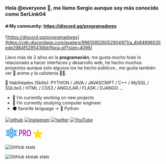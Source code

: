 ### Hola @everyone 👋, me llamo Sergio aunque soy más conocido como SerLink04
#### 🔥 My community: https://discord.gg/programadores
![https://discord.gg/programadores](https://cdn.discordapp.com/avatars/996109526052904971/a_4b84896035ede2984f5295436bb1faca.gif?size=4096)

Llevo más de 2 años en la **programación**, me gusta mucho todo lo relacionado a hacer interfaces y desarrollo web, he hecho muchos proyectos aunque solo algunos los he hecho públicos , me gusta también ver 🖤 anime y la calistenia 🏋️‍♂️.

🏹 Habilidades (Skills): PYTHON / JAVA / JAVASCRIPT / C++ / MySQL / SQLite3 / HTML / CSS3 / ANGULAR / FLASK / DJANGO ...

- 🔭 I’m currently working on new projects 
- 🌱 I’m currently studying computer engineer
- ⚫ favorite language -> 🐍 Python

[<img src='https://cdn.jsdelivr.net/npm/simple-icons@3.0.1/icons/github.svg' alt='github' height='40'>](https://github.com/SerLink04)  [<img src='https://cdn.jsdelivr.net/npm/simple-icons@3.0.1/icons/instagram.svg' alt='instagram' height='40'>](https://www.instagram.com/serlink04/)  [<img src='https://cdn.jsdelivr.net/npm/simple-icons@3.0.1/icons/twitter.svg' alt='twitter' height='40'>](https://twitter.com/Link04Ser)  [<img src='https://cdn.jsdelivr.net/npm/simple-icons@3.0.1/icons/youtube.svg' alt='YouTube' height='40'>](https://www.youtube.com/SerLink04GrieferDoxing)  



<a href='https://archiveprogram.github.com/'><img src='https://raw.githubusercontent.com/acervenky/animated-github-badges/master/assets/acbadge.gif' width='40' height='40'></a>
<a href='https://github.com/pricing'><img src='https://raw.githubusercontent.com/acervenky/animated-github-badges/master/assets/pro.gif' width='40' height='40'></a>
<a href='https://stars.github.com/'><img src='https://raw.githubusercontent.com/acervenky/animated-github-badges/master/assets/starbadge.gif' width='35' height='35'></a> 

![GitHub stats](https://github-readme-stats.vercel.app/api?username=SerLink04&show_icons=true)  

![GitHub streak stats](https://github-readme-streak-stats.herokuapp.com/?user=SerLink04)  
